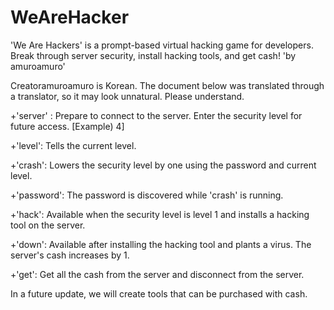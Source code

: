 # WeAreHacker
'We Are Hackers' is a prompt-based virtual hacking game for developers. Break through server security, install hacking tools, and get cash!  'by amuroamuro'


Creatoramuroamuro is Korean. The document below was translated through a translator, so it may look unnatural. Please understand.

+'server' : Prepare to connect to the server. Enter the security level for future access. [Example) 4]

+'level': Tells the current level.

+'crash': Lowers the security level by one using the password and current level.

+'password': The password is discovered while 'crash' is running.

+'hack': Available when the security level is level 1 and installs a hacking tool on the server.

+'down': Available after installing the hacking tool and plants a virus. The server's cash increases by 1.

+'get': Get all the cash from the server and disconnect from the server.

In a future update, we will create tools that can be purchased with cash.
